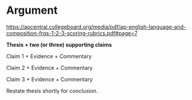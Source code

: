 # Argument
https://apcentral.collegeboard.org/media/pdf/ap-english-language-and-composition-frqs-1-2-3-scoring-rubrics.pdf#page=7

**Thesis + two (or three) supporting claims**

Claim 1 + Evidence + Commentary

Claim 2 + Evidence + Commentary

Claim 3 + Evidence + Commentary

Restate thesis shortly for conclusion.